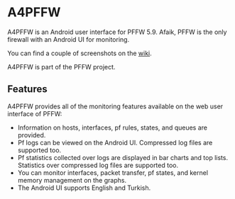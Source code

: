 # A4PFFW

A4PFFW is an Android user interface for PFFW 5.9. Afaik, PFFW is the only firewall with an Android UI for monitoring.

You can find a couple of screenshots on the [wiki](https://github.com/sonertari/A4PFFW/wiki).

A4PFFW is part of the PFFW project.

## Features

A4PFFW provides all of the monitoring features available on the web user interface of PFFW:

- Information on hosts, interfaces, pf rules, states, and queues are provided.
- Pf logs can be viewed on the Android UI. Compressed log files are supported too.
- Pf statistics collected over logs are displayed in bar charts and top lists. Statistics over compressed log files are supported too.
- You can monitor interfaces, packet transfer, pf states, and kernel memory management on the graphs.
- The Android UI supports English and Turkish.
